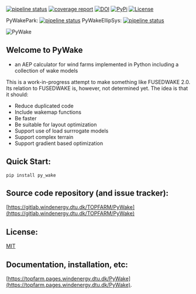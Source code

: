 [![pipeline status](https://gitlab.windenergy.dtu.dk/TOPFARM/PyWake/badges/master/pipeline.svg)](https://gitlab.windenergy.dtu.dk/TOPFARM/PyWake/commits/master)
[![coverage report](https://gitlab.windenergy.dtu.dk/TOPFARM/PyWake/badges/master/coverage.svg)](https://gitlab.windenergy.dtu.dk/TOPFARM/PyWake/commits/master)
[![DOI](https://zenodo.org/badge/164115313.svg)](https://zenodo.org/badge/latestdoi/164115313)
[![PyPi](https://img.shields.io/pypi/v/py_wake)](https://pypi.org/project/py-wake/)
[![License](https://img.shields.io/pypi/l/py_wake)](https://gitlab.windenergy.dtu.dk/TOPFARM/PyWake/blob/master/LICENSE)


PyWakePark: [![pipeline status](https://gitlab.windenergy.dtu.dk/TOPFARM/cuttingedge/pywake/pywake_park/badges/master/pipeline.svg)](https://gitlab.windenergy.dtu.dk/TOPFARM/cuttingedge/pywake/pywake_park/-/commits/master) PyWakeEllipSys: [![pipeline status](https://gitlab.windenergy.dtu.dk/TOPFARM/cuttingedge/pywake/pywake_ellipsys/badges/master/pipeline.svg)](https://gitlab.windenergy.dtu.dk/TOPFARM/cuttingedge/pywake/pywake_ellipsys/commits/master) 


![PyWake](https://gitlab.windenergy.dtu.dk/TOPFARM/PyWake/raw/master/docs/logo.svg)

## Welcome to PyWake
- an AEP calculator for wind farms implemented in Python including a collection of wake models


This is a work-in-progress attempt to make something like FUSEDWAKE 2.0. Its relation to FUSEDWAKE is, however, not determined yet.
The idea is that it should:

- Reduce duplicated code
- Include wakemap functions
- Be faster
- Be suitable for layout optimization
- Support use of load surrrogate models
- Support complex terrain
- Support gradient based optimization


## Quick Start:

`pip install py_wake`

## Source code repository (and issue tracker):

[https://gitlab.windenergy.dtu.dk/TOPFARM/PyWake](https://gitlab.windenergy.dtu.dk/TOPFARM/PyWake)

## License:
[MIT](https://gitlab.windenergy.dtu.dk/TOPFARM/PyWake/blob/master/LICENSE)

## Documentation, installation, etc:

[https://topfarm.pages.windenergy.dtu.dk/PyWake](https://topfarm.pages.windenergy.dtu.dk/PyWake).

